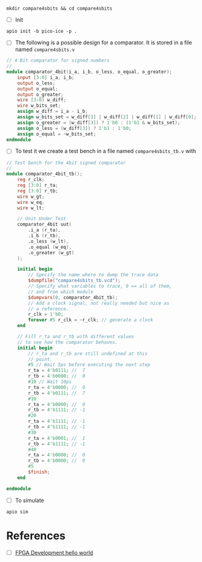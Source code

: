 # 

```
mkdir compare4sbits && cd compare4sbits
```

- [ ] Init

```
apio init -b pico-ice -p .
```

- [ ] The following is a possible design for a comparator. It is stored in a file named `compare4sbits.v`

```verilog
// 4 Bit comparator for signed numbers
//
module comparator_4bit(i_a, i_b, o_less, o_equal, o_greater);
    input [3:0] i_a, i_b;
    output o_less;
    output o_equal;
    output o_greater;
    wire [3:0] w_diff;
    wire w_bits_set;
    assign w_diff = i_a - i_b;
    assign w_bits_set = w_diff[3] | w_diff[2] | w_diff[1] | w_diff[0];
    assign o_greater = (w_diff[3]) ? 1'b0 : (1'b1 & w_bits_set);
    assign o_less = (w_diff[3]) ? 1'b1 : 1'b0;
    assign o_equal = ~w_bits_set;
endmodule
```

- [ ] To test it we create a test bench in a file named `compare4sbits_tb.v` with

```verilog
// Test bench for the 4bit signed comparator
//
module comparator_4bit_tb();
    reg r_clk;
    reg [3:0] r_ta;
    reg [3:0] r_tb;
    wire w_gt;
    wire w_eq;
    wire w_lt;

    // Unit Under Test
    comparator_4bit uut(
        .i_a (r_ta),
        .i_b (r_tb),
        .o_less (w_lt),
        .o_equal (w_eq),
        .o_greater (w_gt)
    );

    initial begin
        // Specify the name where to dump the trace data
        $dumpfile("compare4sbits_tb.vcd");
        // Specify what variables to trace, 0 == all of them,
        // and from which module
        $dumpvars(0, comparator_4bit_tb);
        // Add a clock signal, not really needed but nice as
        // a reference.
        r_clk = 1'b0;
        forever #5 r_clk = ~r_clk; // generate a clock
    end

    // Fill r_ta and r_tb with different values
    // to see how the comparator behaves.
    initial begin
        // r_ta and r_tb are still undefined at this
        // point.
        #5 // Wait 5ps before executing the next step
        r_ta = 4'b0111; //  7
        r_tb = 4'b0000; //  0
        #10 // Wait 10ps
        r_ta = 4'b0000; //  0
        r_tb = 4'b0111; //  7
        #10
        r_ta = 4'b0000; //  0
        r_tb = 4'b1111; // -1
        #20
        r_ta = 4'b1111; // -1
        r_tb = 4'b1111; // -1
        #30
        r_ta = 4'b0001; //  1
        r_tb = 4'b1111; // -1
        #40
        r_ta = 4'b0000; //  0
        r_tb = 4'b0000; //  0
        #5
        $finish;
    end

endmodule
```

- [ ] To simulate 

```
apio sim
```


# References

- [ ] [FPGA Development hello world](https://timesink.nl/2023-12-26-apio.html)
